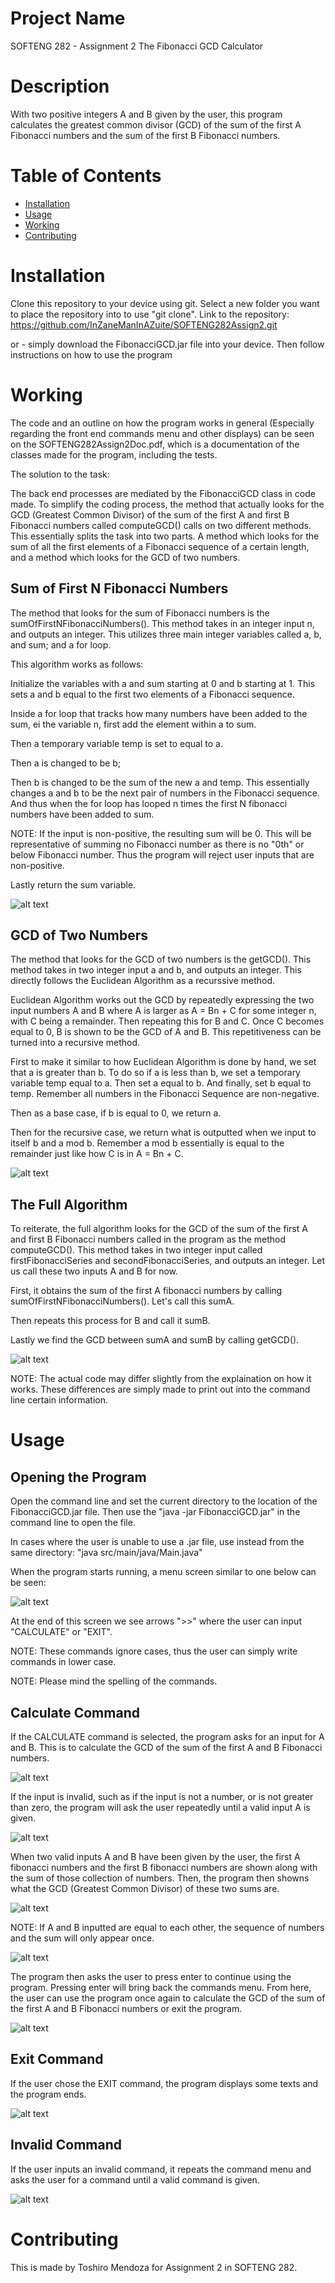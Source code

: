 # Project Name

SOFTENG 282 - Assignment 2
The Fibonacci GCD Calculator

# Description

With two positive integers A and B given by the user, this program calculates the greatest 
common divisor (GCD) of the sum of the first A Fibonacci numbers and the sum of the first B 
Fibonacci numbers. 

# Table of Contents

- [Installation](#installation)
- [Usage](#usage)
- [Working](#working)
- [Contributing](#contributing)

# Installation

Clone this repository to your device using git. Select a new folder you want to place the
repository into to use "git clone". 
Link to the repository: https://github.com/InZaneManInAZuite/SOFTENG282Assign2.git

or - simply download the FibonacciGCD.jar file into your device. Then follow instructions
on how to use the program

# Working

The code and an outline on how the program works in general (Especially regarding the 
front end commands menu and other displays) can be seen on the SOFTENG282Assign2Doc.pdf, 
which is a documentation of the classes made for the program, including the tests.

The solution to the task:

The back end processes are mediated by the FibonacciGCD class in code made. To simplify the
coding process, the method that actually looks for the GCD (Greatest Common Divisor) of the 
sum of the first A and first B Fibonacci numbers called computeGCD() calls on two different 
methods. This essentially splits the task into two parts. A method which looks for the sum
of all the first elements of a Fibonacci sequence of a certain length, and a method which 
looks for the GCD of two numbers.

## Sum of First N Fibonacci Numbers

The method that looks for the sum of Fibonacci numbers is the sumOfFirstNFibonacciNumbers().
This method takes in an integer input n, and outputs an integer. This utilizes three main 
integer variables called a, b, and sum; and a for loop.

This algorithm works as follows:

Initialize the variables with a and sum starting at 0 and b starting at 1. This sets a and b
equal to the first two elements of a Fibonacci sequence.

Inside a for loop that tracks how many numbers have been added to the sum, ei the variable n,
first add the element within a to sum. 

Then a temporary variable temp is set to equal to a.

Then a is changed to be b;

Then b is changed to be the sum of the new a and temp. This essentially changes a and b to be
the next pair of numbers in the Fibonacci sequence. And thus when the for loop has looped n times
the first N fibonacci numbers have been added to sum.

NOTE: If the input is non-positive, the resulting sum will be 0. This will be representative of
summing no Fibonacci number as there is no "0th" or below Fibonacci number. Thus the program will
reject user inputs that are non-positive.

Lastly return the sum variable.

![alt text](/images/work1.png)

## GCD of Two Numbers

The method that looks for the GCD of two numbers is the getGCD(). This method takes in two integer 
input a and b, and outputs an integer. This directly follows the Euclidean Algorithm as a recurssive
method.

Euclidean Algorithm works out the GCD by repeatedly expressing the two input numbers A and B where A 
is larger as A = Bn + C for some integer n, with C being a remainder. Then repeating this for B and C. 
Once C becomes equal to 0, B is shown to be the GCD of A and B. This repetitiveness can be turned 
into a recursive method.

First to make it similar to how Euclidean Algorithm is done by hand, we set that a is greater
than b. To do so if a is less than b, we set a temporary variable temp equal to a. Then set a equal 
to b. And finally, set b equal to temp. Remember all numbers in the Fibonacci Sequence are non-negative.

Then as a base case, if b is equal to 0, we return a.

Then for the recursive case, we return what is outputted when we input to itself b and a mod b. Remember
a mod b essentially is equal to the remainder just like how C is in A = Bn + C.

![alt text](/images/work2.png)

## The Full Algorithm

To reiterate, the full algorithm looks for the GCD of the sum of the first A and first B Fibonacci 
numbers called in the program as the method computeGCD(). This method takes in two integer input called 
firstFibonacciSeries and secondFibonacciSeries, and outputs an integer. Let us call these two inputs
A and B for now.

First, it obtains the sum of the first A fibonacci numbers by calling sumOfFirstNFibonacciNumbers().
Let's call this sumA.

Then repeats this process for B and call it sumB.

Lastly we find the GCD between sumA and sumB by calling getGCD().

![alt text](/images/work3.png)

NOTE: The actual code may differ slightly from the explaination on how it works. These differences are
simply made to print out into the command line certain information.

# Usage

## Opening the Program

Open the command line and set the current directory to the location of the FibonacciGCD.jar
file. Then use the "java -jar FibonacciGCD.jar" in the command line to open the file.

In cases where the user is unable to use a .jar file, use instead from the same directory: 
"java src/main/java/Main.java"

When the program starts running, a menu screen similar to one below can be seen:

![alt text](/images/image1.png)

At the end of this screen we see arrows ">>" where the user can input "CALCULATE" or "EXIT". 

NOTE: These commands ignore cases, thus the user can simply write commands in lower case.

NOTE: Please mind the spelling of the commands.

## Calculate Command

If the CALCULATE command is selected, the program asks for an input for A and B. This is to
calculate the GCD of the sum of the first A and B Fibonacci numbers.

![alt text](/images/image2.png)

If the input is invalid, such as if the input is not a number, or is not greater than zero,
the program will ask the user repeatedly until a valid input A is given.

![alt text](/images/image3.png)

When two valid inputs A and B have been given by the user, the first A fibonacci numbers and 
the first B fibonacci numbers are shown along with the sum of those collection of numbers.
Then, the program then showns what the GCD (Greatest Common Divisor) of these two sums are.

![alt text](/images/image4.png)

NOTE: If A and B inputted are equal to each other, the sequence of numbers and the sum will
only appear once.

![alt text](/images/image5.png)

The program then asks the user to press enter to continue using the program. Pressing enter
will bring back the commands menu. From here, the user can use the program once again to
calculate the GCD of the sum of the first A and B Fibonacci numbers or exit the program.

![alt text](/images/image6.png)

## Exit Command

If the user chose the EXIT command, the program displays some texts and the program ends.

![alt text](/images/image7.png)

## Invalid Command

If the user inputs an invalid command, it repeats the command menu and asks the user for a
command until a valid command is given.

![alt text](/images/image8.png)


# Contributing

This is made by Toshiro Mendoza for Assignment 2 in SOFTENG 282.
